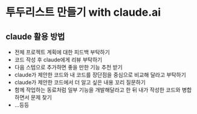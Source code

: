 # 투두리스트 만들기 with claude.ai
## claude 활용 방법
- 전체 프로젝트 계획에 대한 피드백 부탁하기
- 코드 작성 후 claude에게 리뷰 부탁하기
- 다음 스텝으로 추가하면 좋을 만한 기능 추천 받기
- claude가 제안한 코드와 내 코드를 장단점을 중심으로 비교해 달라고 부탁하기
- claude가 제안한 코드에서 더 알고 싶은 내용 꼬리 질문하기
- 함께 작업하는 동료처럼 일부 기능을 개발해달라고 한 뒤 내가 작성한 코드와 병합하면서 문제 찾기
- ...등등
